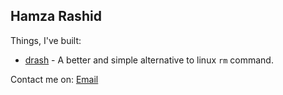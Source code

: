 ## Hamza Rashid

Things, I've built:

- [drash](https://github.com/hamza12700/drash) - A better and simple alternative to linux `rm` command.

Contact me on: [Email](mailto:c44help@gmail.com)
